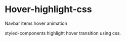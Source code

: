 # Hover-highlight-css
Navbar items hover animation

styled-components highlight hover transition using css.
